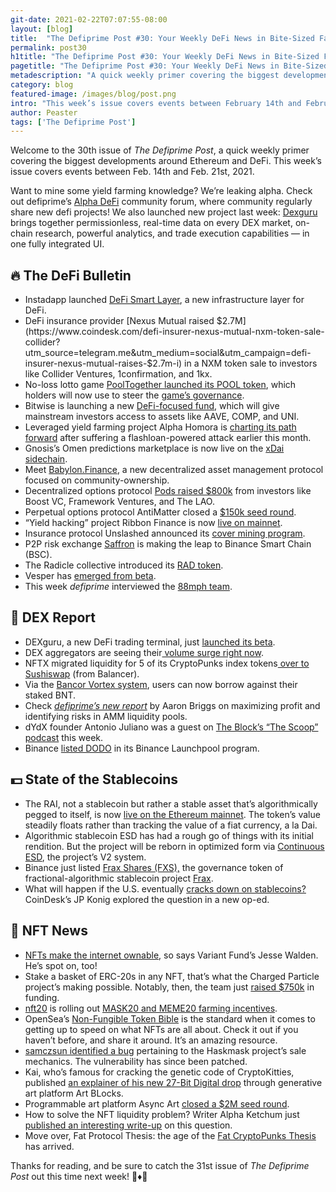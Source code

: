 ```yaml
---
git-date: 2021-02-22T07:07:55-08:00
layout: [blog]
title:  "The Defiprime Post #30: Your Weekly DeFi News in Bite-Sized Fashion"
permalink: post30
h1title: "The Defiprime Post #30: Your Weekly DeFi News in Bite-Sized Fashion"
pagetitle: "The Defiprime Post #30: Your Weekly DeFi News in Bite-Sized Fashion"
metadescription: "A quick weekly primer covering the biggest developments around Ethereum and DeFi. This week’s issue covers events between February 14th and February 21st, 2021"
category: blog
featured-image: /images/blog/post.png
intro: "This week’s issue covers events between February 14th and February 21st, 2021"
author: Peaster
tags: ['The Defiprime Post']
---
```

Welcome to the 30th issue of _The Defiprime Post_, a quick weekly primer covering the biggest developments around Ethereum and DeFi. This week’s issue covers events between Feb. 14th and Feb. 21st, 2021.

Want to mine some yield farming knowledge? We’re leaking alpha. Check out defiprime’s [Alpha DeFi](https://alpha.defiprime.com/c/yield-farming/6) community forum, where community regularly share new defi projects! We also launched new project last week: [Dexguru](https://dex.guru) brings together permissionless, real-time data on every DEX market, on-chain research,  powerful analytics, and trade execution capabilities — in one fully integrated UI.


## 🔥 The DeFi Bulletin

*   Instadapp launched [DeFi Smart Layer](https://blog.instadapp.io/introducing-defi-smart-layer), a new infrastructure layer for DeFi.
*   DeFi insurance provider [Nexus Mutual raised $2.7M](https://www.coindesk.com/defi-insurer-nexus-mutual-nxm-token-sale-collider?utm_source=telegram.me&utm_medium=social&utm_campaign=defi-insurer-nexus-mutual-raises-$2.7m-i) in a NXM token sale to investors like Collider Ventures, 1confirmation, and 1kx.
*   No-loss lotto game [PoolTogether launched its POOL token](https://medium.com/pooltogether/introducing-pool-23b09f36db48), which holders will now use to steer the [game’s governance](https://medium.com/pooltogether/governance-101-fca9ab8b8ba2).  
*   Bitwise is launching a new [DeFi-focused fund](https://www.theblockcrypto.com/post/95129/bitwise-defi-fund-accredited-investors), which will give mainstream investors access to assets like AAVE, COMP, and UNI.
*   Leveraged yield farming project Alpha Homora is [charting its path forward](https://blog.alphafinance.io/recap-roadmap-and-looking-forward/) after suffering a flashloan-powered attack earlier this month.
*   Gnosis’s Omen predictions marketplace is now live on the [xDai sidechain](https://blog.gnosis.pm/how-and-why-to-use-omen-on-xdai-c7053bff44c4).
*   Meet [Babylon.Finance](https://medium.com/babylon-finance/introducing-babylon-finance-8199fa89f918), a new decentralized asset management protocol focused on community-ownership.
*   Decentralized options protocol [Pods raised $800k](https://medium.com/podsfinance/pods-pre-seed-round-c6ac9e43bd01) from investors like Boost VC, Framework Ventures, and The LAO.
*   Perpetual options protocol AntiMatter closed a [$150k seed round](https://antimatterdefi.medium.com/antimatter-closes-150k-seed-round-66bd8210cbfd).
*   “Yield hacking” project Ribbon Finance is now [live on mainnet](https://ribbonfinance.medium.com/yield-hacking-for-fun-and-profit-b50cf47fca35).
*   Insurance protocol Unslashed announced its [cover mining program](https://medium.com/unslashed/introducing-unslashed-cover-mining-earn-yield-while-protecting-your-assets-11e6a238092c).
*   P2P risk exchange [Saffron](https://medium.com/saffron-finance/introducing-saffron-v2-98dbaaef081d) is making the leap to Binance Smart Chain (BSC).
*   The Radicle collective introduced its [RAD token](https://radicle.xyz/blog/introducing-rad.html).
*   Vesper has [emerged from beta](https://medium.com/vesperfinance/vesper-launches-a39e86658a51).
*   This week _defiprime_ interviewed the [88mph team](https://defiprime.com/88mph).


## 💱 DEX Report

*   DEXguru, a new DeFi trading terminal, just [launched its beta](https://twitter.com/dexguru/status/1361687032431403008).
*   DEX aggregators are seeing their[ volume surge right now](https://cointelegraph.com/news/defi-aggregator-growth-set-to-dwarf-2020-s-volume).
*   NFTX migrated liquidity for 5 of its CryptoPunks index tokens[ over to Sushiswap](https://blog.nftx.org/cryptopunks-single-index-funds-now-also-on-sushiswap/) (from Balancer).
*   Via the [Bancor Vortex system](https://blog.bancor.network/using-bancor-vortex-46974a1c14f9), users can now borrow against their staked BNT.
*   Check _[defiprime’s new report](https://defiprime.com/amm-liquidity-pools)_ by Aaron Briggs on maximizing profit and identifying risks in AMM liquidity pools.
*   dYdX founder Antonio Juliano was a guest on [The Block’s “The Scoop” podcast](https://open.spotify.com/episode/7w3YQWkls7R7hJddtDyp3d?si=iJUOCC57Rzq-GqB-nbmArQ&nd=1) this week.
*   Binance [listed DODO](https://www.binance.com/en/support/announcement/020710be61de4e259b1420c59b790c2d) in its Binance Launchpool program.


## 💵 State of the Stablecoins

*   The RAI, not a stablecoin but rather a stable asset that’s algorithmically pegged to itself, is now [live on the Ethereum mainnet](https://ameensol.medium.com/a-money-god-raises-rai-is-live-on-ethereum-mainnet-f9aff2b1d331). The token’s value steadily floats rather than tracking the value of a fiat currency, a la Dai.
*   Algorithmic stablecoin ESD has had a rough go of things with its initial rendition. But the project will be reborn in optimized form via [Continuous ESD](https://emptysetsquad.medium.com/introducing-continuous-esd-25f9c46f5829), the project’s V2 system.
*   Binance just listed [Frax Shares (FXS),](https://www.binance.com/en/support/announcement/c9bc5a0f776c417fa57fa613e24c1b7e?s=09) the governance token of fractional-algorithmic stablecoin project [Frax](https://research.binance.com/en/projects/frax-share).
*   What will happen if the U.S. eventually [cracks down on stablecoins?](https://www.coindesk.com/what-happens-if-all-stablecoin-users-have-to-be-identified) CoinDesk’s JP Konig explored the question in a new op-ed.


## 💎 NFT News

*   [NFTs make the internet ownable](https://variant.mirror.xyz/T8kdtZRIgy_srXB5B06L8vBqFHYlEBcv6ae2zR6Y_eo), so says Variant Fund’s Jesse Walden. He’s spot on, too!
*   Stake a basket of ERC-20s in any NFT, that’s what the Charged Particle project’s making possible. Notably, then, the team just [raised $750k](https://www.publish0x.com/charged-particles/charged-particles-raises-dollar-750k-to-enable-users-to-do-m-xomrkpo) in funding.  
*   [nft20](https://medium.com/nft20/nft20-community-update-a4d6fd423aaa) is rolling out [MASK20 and MEME20 farming incentives](https://medium.com/nft20/mask20-meme20-farming-incentives-8a9aab51409).
*   OpenSea’s [Non-Fungible Token Bible](https://opensea.io/blog/guides/non-fungible-tokens/) is the standard when it comes to getting up to speed on what NFTs are all about. Check it out if you haven’t before, and share it around. It’s an amazing resource.
*   [samczsun identified a bug](https://thehashmasks.medium.com/hashmask-art-sale-bug-report-13ccd66b55d7) pertaining to the Haskmask project’s sale mechanics. The vulnerability has since been patched.
*   Kai, who’s famous for cracking the genetic code of CryptoKitties, published [an explainer of his new 27-Bit Digital drop](https://kaigani.medium.com/deciphering-27-bit-digital-2af5b4e7cb71) through generative art platform Art BLocks.
*   Programmable art platform Async Art [closed a $2M seed round](https://edition.async.art/blog/funding-secured).
*   How to solve the NFT liquidity problem? Writer Alpha Ketchum just [published an interesting write-up](https://3pointo.substack.com/p/nftx) on this question.
*   Move over, Fat Protocol Thesis: the age of the [Fat CryptoPunks Thesis](https://ben-roy.medium.com/the-fat-cryptopunks-thesis-d397601e5748) has arrived.

Thanks for reading, and be sure to catch the 31st issue of _The Defiprime Post_ out this time next week! 👋♦️👋
